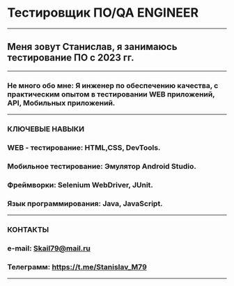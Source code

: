 # Тестировщик ПО/QA ENGINEER
___
## Меня зовут Станислав, я занимаюсь тестирование ПО с 2023 гг.
___

### Не много обо мне: Я инженер по обeспeчeнию качeства, с практическим опытом в тестировании WEB приложений, API, Мобильных приложений.
___
### КЛЮЧЕВЫЕ НАВЫКИ
### WEB - тестирование: HTML,CSS, DevTools.
### Мобильное тестирование: Эмулятор Android Studio.
### Фреймворки: Selenium WebDriver, JUnit.
### Язык программирования: Java, JavaScript.
---
### КОНТАКТЫ
### e-mail: Skail79@mail.ru
### Телеграмм: https://t.me/Stanislav_M79
---
